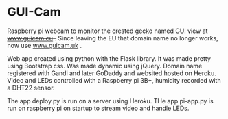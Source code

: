 # GUI-Cam
Raspberry pi webcam to monitor the crested gecko named GUI view at <s> www.guicam.eu .</s> Since leaving the EU that domain name no longer works, now use www.guicam.uk .

Web app created using python with the Flask library.
It was made pretty using Bootstrap css.
Was made dynamic using jQuery.
Domain name registered with Gandi and later GoDaddy and websited hosted on Heroku.
Video and LEDs controlled with a Raspberry pi 3B+, humidity recorded with a DHT22 sensor.

The app deploy.py is run on a server using Heroku.
THe app pi-app.py is run on raspberry pi on startup to stream video and handle LEDs.
